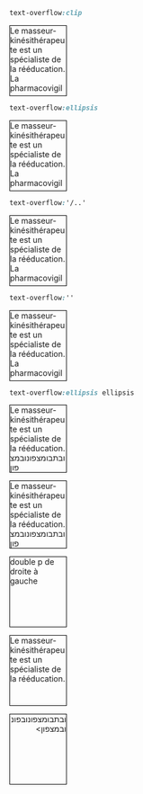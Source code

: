<style>
p { 
    border: 1px solid black;
    width: 100px;
    height: 124px;
}
</style>



```css
text-overflow:clip
```

<p style="overflow: hidden; text-overflow:clip">Le masseur-kinésithérapeute est un spécialiste de la rééducation.<br>
La pharmacovigilance enregistre et évalue les effets secondaires des médicaments.</p>

```css
text-overflow:ellipsis
```

<p style="overflow: hidden; text-overflow:ellipsis">Le masseur-kinésithérapeute est un spécialiste de la rééducation.<br>
La pharmacovigilance enregistre et évalue les effets secondaires des médicaments.</p>

```css
text-overflow:'/..'
```

<p style="overflow: hidden; text-overflow:'/..'">Le masseur-kinésithérapeute est un spécialiste de la rééducation.<br>
La pharmacovigilance enregistre et évalue les effets secondaires des médicaments.</p>

```css
text-overflow:''
```

<p style="overflow: hidden; text-overflow:''">Le masseur-kinésithérapeute est un spécialiste de la rééducation.<br>
La pharmacovigilance enregistre et évalue les effets secondaires des médicaments.</p>

```css
text-overflow:ellipsis ellipsis
```

<p style="overflow: hidden; height: auto; text-overflow:clip ellipsis">Le masseur-kinésithérapeute est un spécialiste de la rééducation.<br>
<span dir="rtl">ובתבומצפונובמצפון</span></p>

<p style="overflow: hidden; height: auto; text-overflow:ellipsis ellipsis">Le masseur-kinésithérapeute est un spécialiste de la rééducation.<br>
<span dir="rtl">ובתבומצפונובמצפון</span></p>

double p
de droite à gauche
<p dir="ltr" style="overflow: hidden; text-overflow:ellipsis clip">Le masseur-kinésithérapeute est un spécialiste de la rééducation.</p>
<p dir="rtl" style="overflow: hidden; text-overflow:ellipsis clip">ובתבומצפונובפונובמצפון></p>


</body>
</html>

